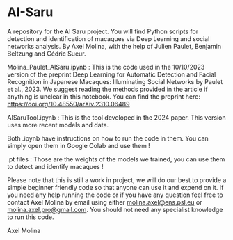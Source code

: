 # AI-Saru

A repository for the AI Saru project. You will find Python scripts for detection and identification of macaques via Deep Learning and social networks analysis. By Axel Molina, with the help of Julien Paulet, Benjamin Beltzung and Cédric Sueur.

Molina_Paulet_AISaru.ipynb :
This is the code used in the 10/10/2023 version of the preprint Deep Learning for Automatic Detection and Facial Recognition in Japanese Macaques: Illuminating Social Networks by Paulet et al., 2023.
We suggest reading the methods provided in the article if anything is unclear in this notebook.
You can find the preprint here: https://doi.org/10.48550/arXiv.2310.06489

AISaruTool.ipynb :
This is the tool developed in the 2024 paper. This version uses more recent models and data.

Both .ipynb have instructions on how to run the code in them. You can simply open them in Google Colab and use them !

.pt files :
Those are the weights of the models we trained, you can use them to detect and identify macaques !

Please note that this is still a work in project, we will do our best to provide a simple beginner friendly code so that anyone can use it and expend on it. If you need any help running the code or if you have any question feel free to contact Axel Molina by email using either molina.axel@ens.psl.eu or molina.axel.pro@gmail.com. 
You should not need any specialist knowledge to run this code.

Axel Molina
